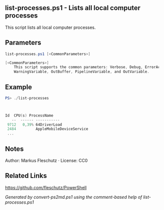 ## list-processes.ps1 - Lists all local computer processes

This script lists all local computer processes.

## Parameters
```powershell
list-processes.ps1 [<CommonParameters>]

[<CommonParameters>]
    This script supports the common parameters: Verbose, Debug, ErrorAction, ErrorVariable, WarningAction, 
    WarningVariable, OutBuffer, PipelineVariable, and OutVariable.
```

## Example
```powershell
PS> ./list-processes



Id  CPU(s) ProcessName
   --  ------ -----------
 9712   0,39% 64DriverLoad
 2484         AppleMobileDeviceService
 ...

```

## Notes
Author: Markus Fleschutz · License: CC0

## Related Links
https://github.com/fleschutz/PowerShell

*Generated by convert-ps2md.ps1 using the comment-based help of list-processes.ps1*
